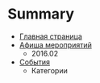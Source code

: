 # Summary

* [Главная страница](README.md)
* [Афиша мероприятий](afisha.md)
   * 2016.02
* [События](events.md)
   * Категории

